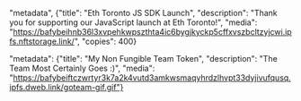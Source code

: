 "metadata", {"title": "Eth Toronto JS SDK Launch", "description": "Thank you for supporting our JavaScript launch at Eth Toronto!", "media": "https://bafybeihnb36l3xvpehkwpszthta4ic6bygjkyckp5cffxvszbcltzyjcwi.ipfs.nftstorage.link/", "copies": 400}

"metadata": {"title": "My Non Fungible Team Token", "description": "The Team Most Certainly Goes :)", "media": "https://bafybeiftczwrtyr3k7a2k4vutd3amkwsmaqyhrdzlhvpt33dyjivufqusq.ipfs.dweb.link/goteam-gif.gif"}